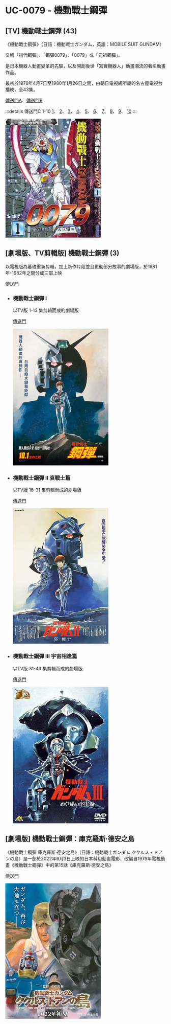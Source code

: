 # UC-0079 - 機動戰士鋼彈

## [TV] 機動戰士鋼彈 (43)
  《機動戰士鋼彈》（日語：機動戦士ガンダム，英語：MOBILE SUIT GUNDAM）

  又稱「初代鋼彈」、「鋼彈0079」、「0079」或「元祖鋼彈」。

  是日本機器人動畫變革的先驅，以及開創後世「寫實機器人」動畫潮流的著名動畫作品。

  最初於1979年4月7日至1980年1月26日之間，由朝日電視網所屬的名古屋電視台播映，全43集。

  [傳送門A](https://www.777tv.tv/video/162575.html)、[傳送門B](https://gimy.app/vod/226841.html)

  :::details 傳送門C 1-10
  [1](https://www.bilibili.com/video/BV1XW41117dL/)、
  [2](https://www.bilibili.com/video/BV1TW41127ea/)、
  [3](https://www.bilibili.com/video/BV1hW41127Yo/)、
  [4](https://www.bilibili.com/video/BV1mW41127wt/)、
  [5](https://www.bilibili.com/video/BV1zW41127Rp/)、
  [6](https://www.bilibili.com/video/BV1YW411y7KT/)、
  [7](https://www.bilibili.com/video/BV1eW411y7p1/)、
  [8](https://www.bilibili.com/video/BV1SW411y7B5/)、
  [9](https://www.bilibili.com/video/BV1uW41117kd/)、
  [10](https://www.bilibili.com/video/BV1EW41117Lz/)
  :::

  ![機動戰士鋼彈](/images/uc/uc0079/uc0079-tv/uc0079-tv-1.jpeg)

## [劇場版、TV剪輯版] 機動戰士鋼彈 (3)
  以電視版為基礎重新剪輯，加上新作片段並且更動部分故事的劇場版，於1981年-1982年之間分成三部上映

  [傳送門](https://www.bilibili.com/video/BV1Hs411Z7sU/?p=1)

  - ### 機動戰士鋼彈 I
    以TV版 1-13 集剪輯而成的劇場版

    [傳送門](https://www.bilibili.com/video/BV1Yx411N7nd/)

    ![機動戰士鋼彈 I](/images/uc/uc0079/uc0079-tv/uc0079-tv-2.jpeg)

  - ### 機動戰士鋼彈 II 哀戰士篇
    以TV版 16-31 集剪輯而成的劇場版

    [傳送門](https://www.bilibili.com/video/BV1ex411N7YQ/)

    ![機動戰士鋼彈 II 哀戰士篇](/images/uc/uc0079/uc0079-tv/uc0079-tv-3.jpeg)

  - ### 機動戰士鋼彈 III 宇宙相逢篇
    以TV版 31-43 集剪輯而成的劇場版

    [傳送門](https://www.bilibili.com/video/BV1Hs411Z7sU/?p=5)

    ![機動戰士鋼彈 III 宇宙相逢篇](/images/uc/uc0079/uc0079-tv/uc0079-tv-4.jpg)

## [劇場版] 機動戰士鋼彈：庫克羅斯·德安之島
  《機動戰士鋼彈 庫克羅斯·德安之島》（日語：機動戦士ガンダム ククルス・ドアンの島）是一部於2022年6月3日上映的日本科幻動畫電影，改編自1979年電視動畫《機動戰士鋼彈》中的第15話《庫克羅斯·德安之島》

  [傳送門](https://gimy.app/vod/200872.html)

  ![機動戰士鋼彈：庫克羅斯·德安之島](/images/uc/uc0079/uc0079-tv/uc0079-tv-5.jpeg)
